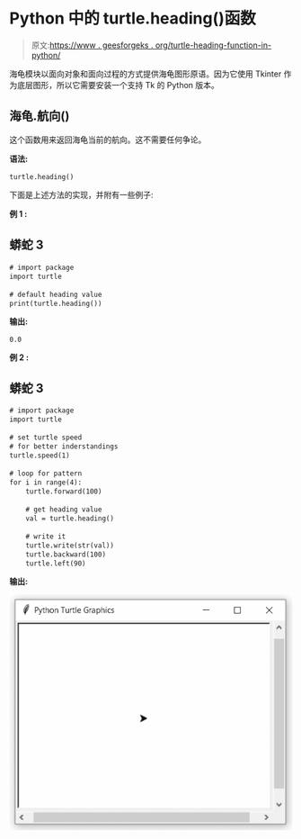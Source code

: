 # Python 中的 turtle.heading()函数

> 原文:[https://www . geesforgeks . org/turtle-heading-function-in-python/](https://www.geeksforgeeks.org/turtle-heading-function-in-python/)

海龟模块以面向对象和面向过程的方式提供海龟图形原语。因为它使用 Tkinter 作为底层图形，所以它需要安装一个支持 Tk 的 Python 版本。

## 海龟.航向()

这个函数用来返回海龟当前的航向。这不需要任何争论。

**语法:**

```
turtle.heading()

```

下面是上述方法的实现，并附有一些例子:

**例 1 :**

## 蟒蛇 3

```
# import package
import turtle

# default heading value
print(turtle.heading())
```

**输出:**

```
0.0

```

**例 2 :**

## 蟒蛇 3

```
# import package
import turtle

# set turtle speed
# for better inderstandings
turtle.speed(1)

# loop for pattern
for i in range(4):
    turtle.forward(100)

    # get heading value
    val = turtle.heading()

    # write it
    turtle.write(str(val))
    turtle.backward(100)
    turtle.left(90)
```

**输出:**

![](img/9b1fa7a6265ad849b4073fb49eb09659.png)